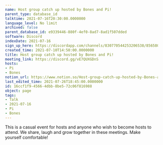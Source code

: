 ```yaml
---
name: Host group catch up hosted by Bones and Pi!
parent_type: database_id
talktime: 2021-07-16T20:30:00.0000000
language_level: No limit
archived: false
parent_database_id: e9339446-880f-4ef0-8ad7-8ad1f507dded
software: Discord
indexDate: 2021-07-16
sign_up_here: https://discordapp.com/channels/830770544253206538/856580095464046620/863309109738078228
created_time: 2021-07-10T14:50:00.0000000
title: Host group catch up hosted by Bones and Pi!
meeting_link: https://discord.gg/vE7QUXGDnS
hosts:
- Pi
- Bones
notion_url: https://www.notion.so/Host-group-catch-up-hosted-by-Bones-and-Pi-16ccf1f945664dbb8be572c06f816988
last_edited_time: 2021-07-26T18:45:00.0000000
id: 16ccf1f9-4566-4dbb-8be5-72c06f816988
object: page
tags:
- Talk
- 2021-07-16
- Pi
- Bones
---
```


This is a casual event for hosts and anyone who wish to become hosts to attend.  We share, laugh and grow together in these meetings.  Make yourself comfortable!






